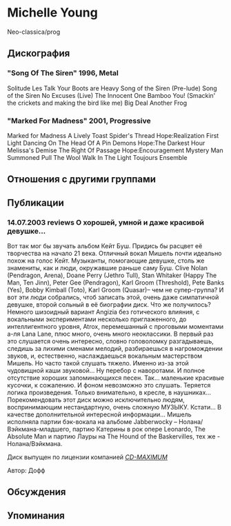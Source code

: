 # Michelle Young

Neo-classica/prog

## Дискография

### "Song Of The Siren" 1996, Metal

Solitude
Les Talk
Your Boots are Heavy
Song of the Siren (Pre-lude) 
Song of the Siren
No Excuses (Live)
The Innocent One
Bamboo You! (Smackin' the crickets and making the bird like me)
Big Deal
Another Frog 

### "Marked For Madness" 2001, Progressive

Marked for Madness
A Lively Toast 
Spider's Thread 
Hope:Realization 
First Light 
Dancing On The Head Of A Pin 
Demons 
Hope:The Darkest Hour 
Melissa's Demise 
The Right Of Passage
Hope:Encouragement 
Mystery Man Summoned 
Pull The Wool 
Walk In The Light 
Toujours Ensemble


## Отношения с другими группами


## Публикации

### 14.07.2003 reviews О хорошей, умной и даже красивой девушке...

<p>Вот так мог бы звучать альбом Кейт Буш. Придись бы расцвет её творчества на начало 21 века. Отличный вокал Мишель почти идеально похож на голос Кейт. Музыканты, помогающие девушке, столь же знамениты, как и люди, окружавшие раньше саму Буш. Clive Nolan (Pendragon, Arena), Doane Perry (Jethro Tull), Stan Whitaker (Happy The Man, Ten Jinn), Peter Gee (Pendragon), Karl Groom (Threshold), Pete Banks (Yes), Bobby Kimball (Toto), Karl Groom (Quasar)– чем не супер-группа? И вот эти люди собрались, чтоб записать этой, очень даже симпатичной девушке, второй сольный в её биографии диск. Что же получилось? Немного шизоидный вариант Angizia без готического влияния, c вокальными экспериментами несколько приглаженного, до интеллигентного уровня, Atrox, перемешанный с проговыми моментами а-ля Lana Lane, плюс много, очень много неоклассики. В первый раз это слушается очень интересно, словно головоломку разгадываешь, следишь за лихими сменами мелодий, разбираешься в нагромождении звуков, и, естественно, наслаждаешься вокальным мастерством Мишель. Но часто такой слушать тяжело. Именно из-за этой чудовищной каши звуковой… Ну перебор с наворотами. И полное отсутствие хороших запоминающихся песен. Так… маленькие красивые кусочки, к сожалению. И фоном невозможно это слушать. Теряется логика произведения. Только внимательно, в кресле, в наушниках… Порекомендовать этот диск можно исключительно людям, воспринимающим нестандартную, очень сложную МУЗЫКУ. Кстати… В качестве дополнительной интересной информации… Мишель исполняла партии бэк-вокала на альбоме Jabberwocky – Нолана/ Вэйкмана-младшего, партию Катерины в рок опере Leonardo, The Absolute Man и партию Лауры на The Hound of the Baskervilles, тех же - Нолана/Вэйкмана.</p>
<p> Диск выпущен по лицензии компанией <A HREF="http://www.cd-maximum.ru"><U><I>CD-MAXIMUM</I></U></A></p>

Автор: Дофф


## Обсуждения


## Упоминания

